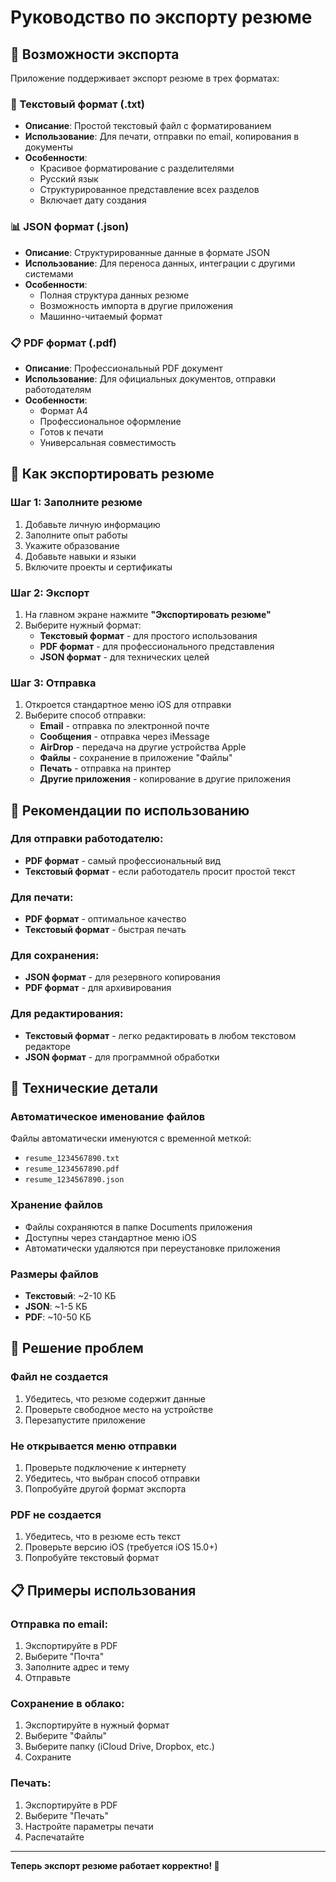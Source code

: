 # Руководство по экспорту резюме

## 🚀 Возможности экспорта

Приложение поддерживает экспорт резюме в трех форматах:

### 📄 Текстовый формат (.txt)
- **Описание**: Простой текстовый файл с форматированием
- **Использование**: Для печати, отправки по email, копирования в документы
- **Особенности**: 
  - Красивое форматирование с разделителями
  - Русский язык
  - Структурированное представление всех разделов
  - Включает дату создания

### 📊 JSON формат (.json)
- **Описание**: Структурированные данные в формате JSON
- **Использование**: Для переноса данных, интеграции с другими системами
- **Особенности**:
  - Полная структура данных резюме
  - Возможность импорта в другие приложения
  - Машинно-читаемый формат

### 📋 PDF формат (.pdf)
- **Описание**: Профессиональный PDF документ
- **Использование**: Для официальных документов, отправки работодателям
- **Особенности**:
  - Формат A4
  - Профессиональное оформление
  - Готов к печати
  - Универсальная совместимость

## 📱 Как экспортировать резюме

### Шаг 1: Заполните резюме
1. Добавьте личную информацию
2. Заполните опыт работы
3. Укажите образование
4. Добавьте навыки и языки
5. Включите проекты и сертификаты

### Шаг 2: Экспорт
1. На главном экране нажмите **"Экспортировать резюме"**
2. Выберите нужный формат:
   - **Текстовый формат** - для простого использования
   - **PDF формат** - для профессионального представления
   - **JSON формат** - для технических целей

### Шаг 3: Отправка
1. Откроется стандартное меню iOS для отправки
2. Выберите способ отправки:
   - **Email** - отправка по электронной почте
   - **Сообщения** - отправка через iMessage
   - **AirDrop** - передача на другие устройства Apple
   - **Файлы** - сохранение в приложение "Файлы"
   - **Печать** - отправка на принтер
   - **Другие приложения** - копирование в другие приложения

## 🎯 Рекомендации по использованию

### Для отправки работодателю:
- **PDF формат** - самый профессиональный вид
- **Текстовый формат** - если работодатель просит простой текст

### Для печати:
- **PDF формат** - оптимальное качество
- **Текстовый формат** - быстрая печать

### Для сохранения:
- **JSON формат** - для резервного копирования
- **PDF формат** - для архивирования

### Для редактирования:
- **Текстовый формат** - легко редактировать в любом текстовом редакторе
- **JSON формат** - для программной обработки

## 🔧 Технические детали

### Автоматическое именование файлов
Файлы автоматически именуются с временной меткой:
- `resume_1234567890.txt`
- `resume_1234567890.pdf`
- `resume_1234567890.json`

### Хранение файлов
- Файлы сохраняются в папке Documents приложения
- Доступны через стандартное меню iOS
- Автоматически удаляются при переустановке приложения

### Размеры файлов
- **Текстовый**: ~2-10 КБ
- **JSON**: ~1-5 КБ
- **PDF**: ~10-50 КБ

## 🚨 Решение проблем

### Файл не создается
1. Убедитесь, что резюме содержит данные
2. Проверьте свободное место на устройстве
3. Перезапустите приложение

### Не открывается меню отправки
1. Проверьте подключение к интернету
2. Убедитесь, что выбран способ отправки
3. Попробуйте другой формат экспорта

### PDF не создается
1. Убедитесь, что в резюме есть текст
2. Проверьте версию iOS (требуется iOS 15.0+)
3. Попробуйте текстовый формат

## 📋 Примеры использования

### Отправка по email:
1. Экспортируйте в PDF
2. Выберите "Почта"
3. Заполните адрес и тему
4. Отправьте

### Сохранение в облако:
1. Экспортируйте в нужный формат
2. Выберите "Файлы"
3. Выберите папку (iCloud Drive, Dropbox, etc.)
4. Сохраните

### Печать:
1. Экспортируйте в PDF
2. Выберите "Печать"
3. Настройте параметры печати
4. Распечатайте

---

**Теперь экспорт резюме работает корректно! 🎉** 